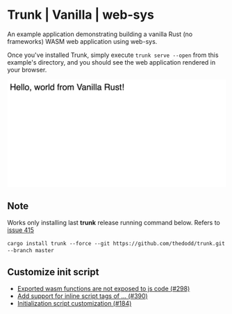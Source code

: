 Trunk | Vanilla | web-sys
=========================
An example application demonstrating building a vanilla Rust (no frameworks) WASM web application using web-sys.

Once you've installed Trunk, simply execute `trunk serve --open` from this example's directory, and you should see the web application rendered in your browser.

![Rendered Vanilla example](example-vanilla.png)


## Note

Works only installing last **trunk** release running command below. Refers to [issue 415](https://github.com/thedodd/trunk/issues/415)
```
cargo install trunk --force --git https://github.com/thedodd/trunk.git --branch master
```

## Customize init script

* [Exported wasm functions are not exposed to js code (#298)](https://github.com/thedodd/trunk/issues/298)
* [Add support for inline script tags of … (#390)](https://github.com/thedodd/trunk/pull/390)
* [Initialization script customization (#184)](https://github.com/thedodd/trunk/pull/184)

